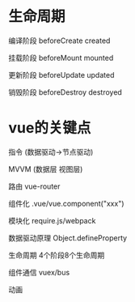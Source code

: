 # 生命周期

编译阶段  beforeCreate created

挂载阶段  beforeMount mounted

更新阶段  beforeUpdate updated

销毁阶段  beforeDestroy destroyed

# vue的关键点

指令 (数据驱动->节点驱动) 

MVVM (数据层 视图层) 

路由 vue-router 

组件化 .vue/vue.component("xxx") 

模块化  require.js/webpack 

数据驱动原理  Object.defineProperty 

生命周期 4个阶段8个生命周期 

组件通信 vuex/bus

动画